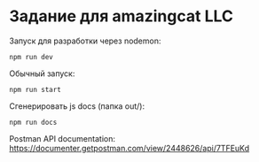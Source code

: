 # Задание для amazingcat LLC


Запуск для разработки через nodemon:
```
npm run dev
```
Обычный запуск:
```
npm run start
```
Сгенерировать js docs (папка out/): 
```
npm run docs
```
Postman API documentation:
https://documenter.getpostman.com/view/2448626/api/7TFEuKd




